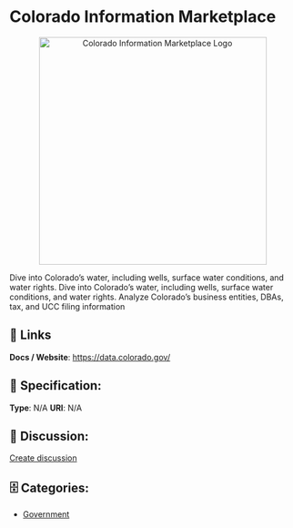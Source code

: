 # Colorado Information Marketplace
<p align="center">
    <img width="400" src="https://raw.githubusercontent.com/apis-list/apis-list/main/apis/colorado-information-marketplace/logo_256x256.png" alt="Colorado Information Marketplace Logo"/>
</p>

Dive into Colorado’s water, including wells, surface water conditions, and water rights. Dive into Colorado’s water, including wells, surface water conditions, and water rights. Analyze Colorado’s business entities, DBAs, tax, and UCC filing information

##  🔗 Links
**Docs / Website**: https://data.colorado.gov/

## 🧬 Specification:
**Type**:  N/A 
**URI**:  N/A 

## 💬 Discussion:
[Create discussion](https://github.com/apis-list/apis-list/discussions/new)

## 🗄️ Categories:
- [Government](https://github.com/apis-list/apis-list#government)



